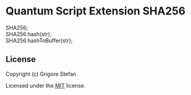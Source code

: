 # Quantum Script Extension SHA256

SHA256;\
SHA256.hash(str);\
SHA256.hashToBuffer(str);

## License

Copyright (c) Grigore Stefan

Licensed under the [MIT](LICENSE) license.
